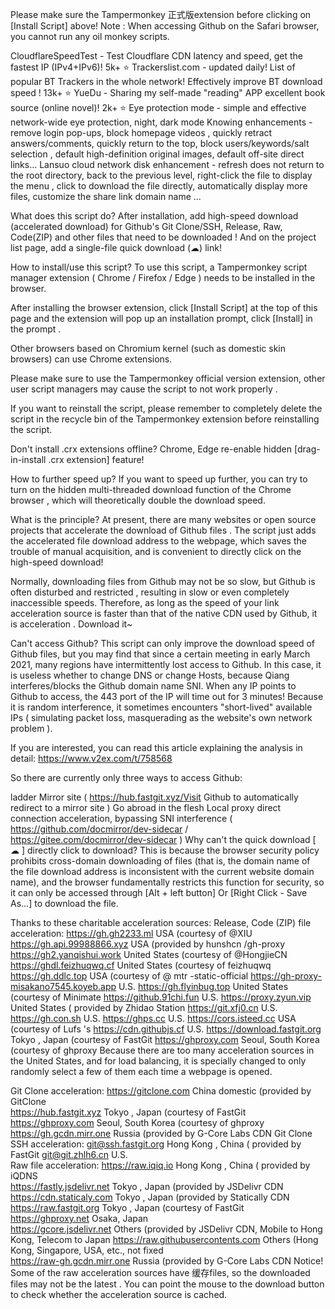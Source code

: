 Please make sure the Tampermonkey 正式版extension before clicking on [Install Script] above!
Note : When accessing Github on the Safari browser, you cannot run any oil monkey scripts.

CloudflareSpeedTest - Test Cloudflare CDN latency and speed, get the fastest IP (IPv4+IPv6)! 5k+ ⭐
Trackerslist.com - updated daily! List of popular BT Trackers in the whole network! Effectively improve BT download speed ! 13k+ ⭐
YueDu - Sharing my self-made "reading" APP excellent book source (online novel)! 2k+ ⭐
Eye protection mode - simple and effective network-wide eye protection, night, dark mode
Knowing enhancements - remove login pop-ups, block homepage videos , quickly retract answers/comments, quickly return to the top, block users/keywords/salt selection , default high-definition original images, default off-site direct links...
Lansuo cloud network disk enhancement - refresh does not return to the root directory, back to the previous level, right-click the file to display the menu , click to download the file directly, automatically display more files, customize the share link domain name ...

What does this script do?
After installation, add high-speed download (accelerated download) for Github's Git Clone/SSH, Release, Raw, Code(ZIP) and other files that need to be downloaded ! And on the project list page, add a single-file quick download (☁) link!



How to install/use this script?
To use this script, a Tampermonkey script manager extension ( Chrome / Firefox / Edge ) needs to be installed in the browser.

After installing the browser extension, click [Install Script] at the top of this page and the extension will pop up an installation prompt, click [Install] in the prompt .

Other browsers based on Chromium kernel (such as domestic skin browsers) can use Chrome extensions.

Please make sure to use the Tampermonkey official version extension, other user script managers may cause the script to not work properly .

If you want to reinstall the script, please remember to completely delete the script in the recycle bin of the Tampermonkey extension before reinstalling the script.

Don't install .crx extensions offline? Chrome, Edge re-enable hidden [drag-in-install .crx extension] feature!

How to further speed up?
If you want to speed up further, you can try to turn on the hidden multi-threaded download function of the Chrome browser , which will theoretically double the download speed.

What is the principle?
At present, there are many websites or open source projects that accelerate the download of Github files . The script just adds the accelerated file download address to the webpage, which saves the trouble of manual acquisition, and is convenient to directly click on the high-speed download!

Normally, downloading files from Github may not be so slow, but Github is often disturbed and restricted , resulting in slow or even completely inaccessible speeds. Therefore, as long as the speed of your link acceleration source is faster than that of the native CDN used by Github, it is acceleration . Download it~

Can't access Github?
This script can only improve the download speed of Github files, but you may find that since a certain meeting in early March 2021, many regions have intermittently lost access to Github.
In this case, it is useless whether to change DNS or change Hosts, because Qiang interferes/blocks the Github domain name SNI. When any IP points to Github to access, the 443 port of the IP will time out for 3 minutes!
Because it is random interference, it sometimes encounters "short-lived" available IPs ( simulating packet loss, masquerading as the website's own network problem ).

If you are interested, you can read this article explaining the analysis in detail: https://www.v2ex.com/t/758568

So there are currently only three ways to access Github:

ladder
Mirror site ( https://hub.fastgit.xyz/Visit Github to automatically redirect to a mirror site )
Go abroad in the flesh
Local proxy direct connection acceleration, bypassing SNI interference ( https://github.com/docmirror/dev-sidecar / https://gitee.com/docmirror/dev-sidecar )
Why can't the quick download [ ☁ ] directly click to download?
This is because the browser security policy prohibits cross-domain downloading of files (that is, the domain name of the file download address is inconsistent with the current website domain name), and the browser fundamentally restricts this function for security, so it can only be accessed through [Alt + left button] Or [Right Click - Save As...] to download the file.

Thanks to these charitable acceleration sources:
Release, Code (ZIP) file acceleration:
https://gh.gh2233.ml	USA (courtesy of @XIU
https://gh.api.99988866.xyz	USA (provided by hunshcn /gh-proxy
https://gh2.yanqishui.work	United States (courtesy of @HongjieCN
https://ghdl.feizhuqwq.cf	United States (courtesy of feizhuqwq
https://gh.ddlc.top	USA (courtesy of @ mtr -static-official
https://gh-proxy-misakano7545.koyeb.app	U.S.
https://gh.flyinbug.top	United States (courtesy of Minimate
https://github.91chi.fun	U.S.
https://proxy.zyun.vip	United States ( provided by Zhidao Station
https://git.xfj0.cn	U.S.
https://gh.con.sh	U.S.
https://ghps.cc	U.S.
https://cors.isteed.cc	USA (courtesy of Lufs 's
https://cdn.githubjs.cf	U.S.
https://download.fastgit.org	Tokyo , Japan (courtesy of FastGit
https://ghproxy.com	Seoul, South Korea (courtesy of ghproxy
Because there are too many acceleration sources in the United States, and for load balancing, it is specially changed to only randomly select a few of them each time a webpage is opened.

Git Clone acceleration:
https://gitclone.com	China domestic (provided by GitClone	
https://hub.fastgit.xyz	Tokyo , Japan (courtesy of FastGit	
https://ghproxy.com	Seoul, South Korea (courtesy of ghproxy	
https://gh.gcdn.mirr.one	Russia (provided by G-Core Labs CDN	
Git Clone SSH acceleration:
git@ssh.fastgit.org	Hong Kong , China ( provided by FastGit	
git@git.zhlh6.cn	U.S.	
Raw file acceleration:
https://raw.iqiq.io	Hong Kong , China ( provided by iQDNS	
https://fastly.jsdelivr.net	Tokyo , Japan (provided by JSDelivr CDN	
https://cdn.staticaly.com	Tokyo , Japan (provided by Statically CDN	
https://raw.fastgit.org	Tokyo , Japan (courtesy of FastGit	
https://ghproxy.net	Osaka, Japan	
https://gcore.jsdelivr.net	Others (provided by JSDelivr CDN, Mobile to Hong Kong, Telecom to Japan	
https://raw.githubusercontents.com	Others (Hong Kong, Singapore, USA, etc., not fixed	
https://raw-gh.gcdn.mirr.one	Russia (provided by G-Core Labs CDN	
Notice! Some of the raw acceleration sources have 缓存files, so the downloaded files may not be the latest . You can point the mouse to the download button to check whether the acceleration source is cached.
